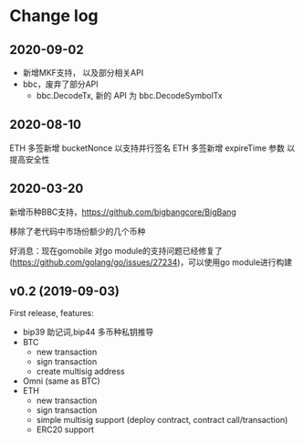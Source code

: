 # Change log

## 2020-09-02
- 新增MKF支持， 以及部分相关API
- bbc，废弃了部分API
    - bbc.DecodeTx, 新的 API 为 bbc.DecodeSymbolTx

## 2020-08-10
ETH 多签新增 bucketNonce 以支持并行签名
ETH 多签新增 expireTime 参数 以提高安全性

## 2020-03-20
新增币种BBC支持，https://github.com/bigbangcore/BigBang

移除了老代码中市场份额少的几个币种

好消息：现在gomobile 对go module的支持问题已经修复了 (https://github.com/golang/go/issues/27234)，可以使用go module进行构建

## v0.2 (2019-09-03)

First release, features:

- bip39 助记词,bip44 多币种私钥推导
- BTC 
    - new transaction
    - sign transaction
    - create multisig address
- Omni (same as BTC)
- ETH
    - new transaction
    - sign transaction
    - simple multisig support (deploy contract, contract call/transaction)
    - ERC20 support